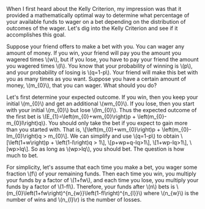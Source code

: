 <html>
<head>
  <meta charset="utf-8">
  <meta name="viewport" content="width=device-width">
  <title>Understanding the Kelly Criterion</title>
  <script src="https://polyfill.io/v3/polyfill.min.js?features=es6"></script>
  <script id="MathJax-script" async
          src="https://cdn.jsdelivr.net/npm/mathjax@3/es5/tex-mml-chtml.js">
  </script>
</head>
<body>
<p>
  When I first heard about the Kelly Criterion, my impression was that it provided a mathematically optimal way to determine what percentage of your available funds to wager on a bet depending on the distribution of outcomes of the wager. Let's dig into the Kelly Criterion and see if it accomplishes this goal.
</p>
<p>
  Suppose your friend offers to make a bet with you. You can wager any amount of money. If you win, your friend will pay you the amount you wagered times \(w\), but if you lose, you have to pay your friend the amount you wagered times \(l\). You know that your probability of winning is \(p\), and your probability of losing is \(q=1-p\). Your friend will make this bet with you as many times as you want. Suppose you have a certain amount of money, \(m_{0}\), that you can wager. What should you do?
</p>
<p>
  Let's first determine your expected outcome. If you win, then you keep your initial \(m_{0}\) and get an additional \(wm_{0}\). If you lose, then you start with your initial \(m_{0}\) but lose \(lm_{0}\). Thus the expected outcome of the first bet is \(E_{1}=\left(m_{0}+wm_{0}\right)p + \left(m_{0}-m_{0}l\right)q\). You should only take the bet if you expect to gain more than you started with. That is,
  \[\left(m_{0}+wm_{0}\right)p + \left(m_{0}-lm_{0}\right)q > m_{0}\].
We can simplify and use \(q=1-p\) to obtain
  \[\left(1+w\right)p + \left(1-l\right)q > 1\],
  \[p+wp+q-lq>1\],
  \[1+wp-lq>1\],
  \[wp>lq\].
So as long as \(wp>lq\), you should bet. The question is how much to bet.
</p>
<p>
  For simplicity, let's assume that each time you make a bet, you wager some fraction \(f\) of your remaining funds. Then each time you win, you multiply your funds by a factor of \(1+fw\), and each time you lose, you multiply your funds by a factor of \(1-fl\). Therefore, your funds after \(n\) bets is \(m_{0}\left(1+fw\right)^{n_{w}}\left(1-fl\right)^{n_{l}}\) where \(n_{w}\) is the number of wins and \(n_{l}\r) is the number of losses.
</p>
</body>
</html>
